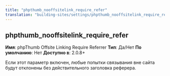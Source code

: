 ```yaml
---
title: "phpthumb_nooffsitelink_require_refer"
translation: "building-sites/settings/phpthumb_nooffsitelink_require_refer"
---
```


## phpthumb\_nooffsitelink\_require\_refer

**Имя**: phpThumb Offsite Linking Require Referrer
**Тип**: Да/Нет
**По умолчанию**: Нет
**Доступно в**: 2.0.8+

Если этот параметр включен, любые попытки связывания вне сайта будут отклонены без действительного заголовка реферера.
